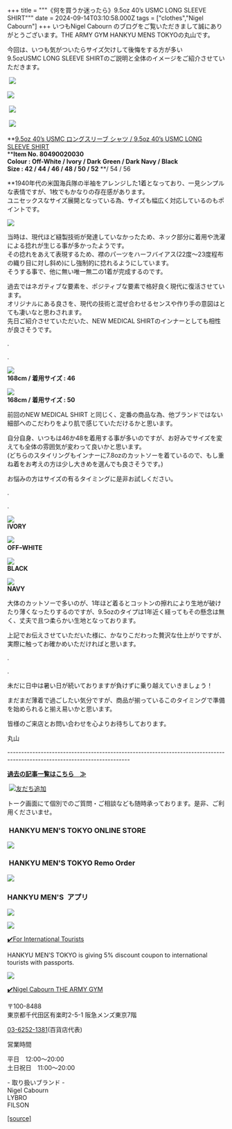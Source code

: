 +++
title = """《何を買うか迷ったら》9.5oz 40’s USMC LONG SLEEVE SHIRT"""
date = 2024-09-14T03:10:58.000Z
tags = ["clothes","Nigel Cabourn"]
+++
いつもNigel Cabourn のブログをご覧いただきまして誠にありがとうございます。THE ARMY GYM HANKYU MENS TOKYOの丸山です。

今回は、いつも気がついたらサイズ欠けして後悔をする方が多い  
9.5ozUSMC LONG SLEEVE SHIRTのご説明と全体のイメージをご紹介させていただきます。

 ![](https://cdn.shopify.com/s/files/1/0094/9295/5196/files/IMG_5232_480x480.jpg?v=1726134514)

![](https://cdn.shopify.com/s/files/1/0094/9295/5196/files/IMG_5237_18e3d413-02f9-4569-b904-3353860e017b_480x480.jpg?v=1726134514) 

 ![](https://cdn.shopify.com/s/files/1/0094/9295/5196/files/IMG_5239_480x480.jpg?v=1726134514)

 ![](https://cdn.shopify.com/s/files/1/0094/9295/5196/files/IMG_5241_9edefd7f-be2f-4595-b5c2-112a11695612_480x480.jpg?v=1726134514) 

**[9.5oz 40’s USMC ロングスリーブ シャツ / 9.5oz 40’s USMC LONG SLEEVE SHIRT](https://web.hh-online.jp/hankyu-mens/goods/index.html?ggcd=M2370050)  
****Item No. 80490020030**  
**Colour : Off-White / Ivory / Dark** **Green / Dark Navy / Black**  
**Size : 42 / 44 / 46 / 48 / 50 / 52** **/ 54 / 56  
  
**1940年代の米国海兵隊の半袖をアレンジした1着となっており、一見シンプルな表情ですが、1枚でもかなりの存在感があります。  
ユニセックスなサイズ展開となっている為、サイズも幅広く対応しているのもポイントです。

![](https://cdn.shopify.com/s/files/1/0094/9295/5196/files/IMG_4429_480x480.jpg?v=1726025126)

当時は、現代ほど縫製技術が発達していなかったため、ネック部分に着用や洗濯による捻れが生じる事が多かったようです。  
その捻れをあえて表現するため、襟のパーツをハーフバイアス(22度〜23度程布の織り目に対し斜め)にし強制的に捻れるようにしています。  
そうする事で、他に無い唯一無二の1着が完成するのです。

  
過去ではネガティブな要素を、ポジティブな要素で格好良く現代に復活させています。  
オリジナルにある良さを、現代の技術と混ぜ合わせるセンスや作り手の意図はとても凄いなと思わされます。  
先日ご紹介させていただいた、NEW MEDICAL SHIRTのインナーとしても相性が良さそうです。

.

.

![](https://cdn.shopify.com/s/files/1/0094/9295/5196/files/IMG_4428_480x480.jpg?v=1726129551)  
**168cm / 着用サイズ : 46**

![](https://cdn.shopify.com/s/files/1/0094/9295/5196/files/IMG_0889_480x480.jpg?v=1726129551)  
**168cm / 着用サイズ : 50**

前回のNEW MEDICAL SHIRT と同じく、定番の商品な為、他ブランドではない細部へのこだわりをより肌で感じていただけるかと思います。

自分自身、いつもは46か48を着用する事が多いのですが、お好みでサイズを変えても全体の雰囲気が変わって良いかと思います。  
(どちらのスタイリングもインナーに7.8ozのカットソーを着ているので、もし重ね着をお考えの方は少し大きめを選んでも良さそうです。)

お悩みの方はサイズの有るタイミングに是非お試しください。

.

.

![](https://cdn.shopify.com/s/files/1/0094/9295/5196/files/IMG_5222_b462b0eb-bd87-4b6b-a40a-079d45532b20_480x480.jpg?v=1726025126)  
**IVORY**

![](https://cdn.shopify.com/s/files/1/0094/9295/5196/files/IMG_5229_146449ca-cbbc-4dac-927b-09d9be52b4ba_480x480.jpg?v=1726025186)  
**OFFｰWHITE**

![](https://cdn.shopify.com/s/files/1/0094/9295/5196/files/IMG_5227_39160e4f-f0d8-4e37-8380-f41ca9c6988c_480x480.jpg?v=1726025126)  
**BLACK** 

![](https://cdn.shopify.com/s/files/1/0094/9295/5196/files/IMG_5228_0b8f7033-ed29-4c09-a15c-1c7500318163_480x480.jpg?v=1726025126)  
**NAVY**

大体のカットソーで多いのが、1年ほど着るとコットンの擦れにより生地が破けたり薄くなったりするのですが、9.5ozのタイプは1年近く経ってもその懸念は無く、丈夫で且つ柔らかい生地となっております。 

上記でお伝えさせていただいた様に、かなりこだわった贅沢な仕上がりですが、実際に触ってお確かめいただければと思います。

.

.

未だに日中は暑い日が続いておりますが負けずに乗り越えていきましょう！

まだまだ薄着で過ごしたい気分ですが、商品が揃っているこのタイミングで準備を始められると揃え易いかと思います。

  
皆様のご来店とお問い合わせを心よりお待ちしております。 

丸山

\--------------------------------------------------------------------------------------------------------------------------

[**過去の記事一覧はこちら　≫**](https://cabourn.jp/blogs/shop-info/tagged/the-army-gym-hankyu-mens-tokyo)

 [![友だち追加](https://scdn.line-apps.com/n/line_add_friends/btn/ja.png)](https://lin.ee/NdALMrk)

トーク画面にて個別でのご質問・ご相談なども随時承っております。是非、ご利用くださいませ。

###  HANKYU MEN'S TOKYO ONLINE STORE

[![](https://cdn.shopify.com/s/files/1/0094/9295/5196/files/89E08B8F-87A2-468C-B5C0-CCCEBD744C0B_240x240.jpg?v=1652323830)](https://web.hh-online.jp/hankyu-mens/goods/list.html?shoptype=1&cid=b_mgs_vtr_amg)

###  HANKYU MEN'S TOKYO Remo Order

[![](https://cdn.shopify.com/s/files/1/0094/9295/5196/files/IMG_4203_480x480.png?v=1693122470)](https://web.hh-online.jp/hankyu-mens/contents/remoorder/)

### HANKYU MEN'S  アプリ

[**![](https://cdn.shopify.com/s/files/1/0094/9295/5196/files/IMG_4236_480x480.png?v=1693821347)**](https://web.hh-online.jp/hankyu-mens/contents/app/)

![](https://cdn.shopify.com/s/files/1/0094/9295/5196/files/642F2481-827F-485B-B569-888BEA4847CE.gif?v=1599792399)

[✔️](https://www.hankyu-dept.co.jp/mens-tokyo/guestcoupon/)[For International Tourists](https://www.hankyu-dept.co.jp/mens-tokyo/guestcoupon/)

HANKYU MEN’S TOKYO is giving 5% discount coupon to international tourists with passports.

![](https://cdn.shopify.com/s/files/1/0094/9295/5196/files/111.jpg?v=1630658023)

[✔️Nigel Cabourn THE ARMY GYM](https://web.hh-online.jp/hankyu-mens/goods/list.html?shoptype=1&cid=b_mgs_vtr_amg)

〒100-8488  
東京都千代田区有楽町2-5-1 阪急メンズ東京7階

[03-6252-1381](tel:0362521381)(百貨店代表)

営業時間

平日　12:00～20:00  
土日祝日　11:00～20:00  

\- 取り扱いブランド -  
Nigel Cabourn  
LYBRO  
FILSON

[[source]](https://cabourn.jp/blogs/shop-info/hankyu20240914)
